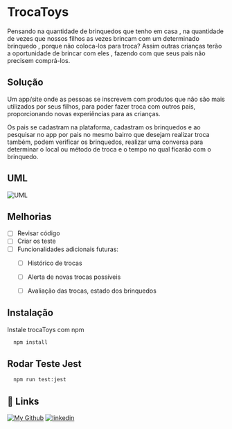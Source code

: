 
# TrocaToys

Pensando na quantidade de brinquedos que tenho em casa , na quantidade de vezes que nossos filhos as vezes brincam com um determinado brinquedo , porque não coloca-los para troca? Assim outras crianças terão a oportunidade de brincar com eles , fazendo com que seus pais não precisem comprá-los.


## Solução

Um app/site onde as pessoas se inscrevem com produtos que não são mais utilizados por seus filhos, para poder fazer troca com outros pais, proporcionando novas experiências para as crianças.

Os pais se cadastram na plataforma, cadastram os brinquedos e ao pesquisar no app por pais no mesmo bairro que desejam realizar troca também, podem verificar os brinquedos, realizar uma conversa para determinar o local ou método de troca e o tempo no qual ficarão com o brinquedo.
## UML


![UML](https://github.com/lauraleamari/trocatoys/blob/main/Diagrama-TrocaToys.jpg?raw=true)


## Melhorias

- [ ]  Revisar código
- [ ]  Criar os teste
- [ ]  Funcionalidades adicionais futuras:
    - [ ]  Histórico de trocas
    - [ ]  Alerta de novas trocas possíveis
    - [ ]  Avaliação das trocas, estado dos brinquedos


## Instalação

Instale trocaToys com npm

```bash
  npm install
```

## Rodar Teste Jest

```bash
  npm run test:jest
```
## 🔗 Links
[![My Github](https://img.shields.io/badge/my_portfolio-000?style=for-the-badge&logo=ko-fi&logoColor=white)](https://github.com/lauraleamari)
[![linkedin](https://img.shields.io/badge/linkedin-0A66C2?style=for-the-badge&logo=linkedin&logoColor=white)](https://www.linkedin.com/in/lauraleamari/)
